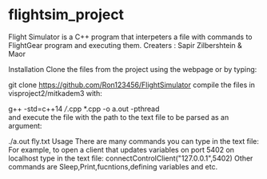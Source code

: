 # flightsim_project


Flight Simulator is a C++ program that interpeters a file with commands to FlightGear program and executing them.
Creaters : Sapir Zilbershtein & Maor 

Installation
Clone the files from the project using the webpage or by typing:

 git clone https://github.com/Ron123456/FlightSimulator
compile the files in visproject2/mitkadem3 with:

 g++ -std=c++14 */*.cpp *.cpp -o a.out -pthread  
and execute the file with the path to the text file to be parsed as an argument:

./a.out fly.txt
Usage
There are many commands you can type in the text file: For example, to open a client that updates variables on port 5402 on localhost type in the text file:
connectControlClient("127.0.0.1",5402)
Other commands are Sleep,Print,fucntions,defining variables and etc.
